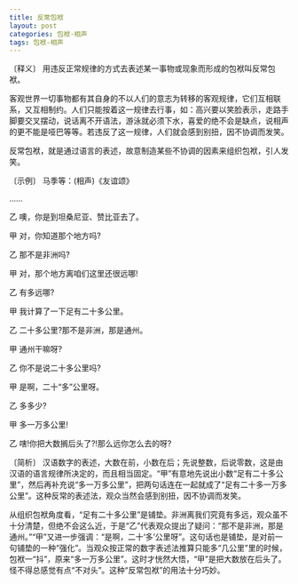 ```yaml
---
title: 反常包袱
layout: post
categories: 包袱-相声
tags: 包袱-相声
---
```


〔释义〕 用违反正常规律的方式去表述某一事物或现象而形成的包袱叫反常包袱。

客观世界一切事物都有其自身的不以人们的意志为转移的客观规律，它们互相联系，又互相制约。人们只能按着这一规律去行事，如：高兴要以笑脸表示，走路手脚要交叉摆动，说话离不开语法，游泳就必须下水，喜爱的绝不会是缺点，说相声的更不能是哑巴等等。若违反了这一规律，人们就会感到别扭，因不协调而发笑。

反常包袱，就是通过语言的表述，故意制造某些不协调的因素来组织包袱，引人发笑。

〔示例〕 马季等：(相声)《友谊颂》

……

乙 噢，你是到坦桑尼亚、赞比亚去了。

甲 对，你知道那个地方吗?

乙 那不是非洲吗?

甲 对，那个地方离咱们这里还很远哪!

乙 有多远哪?

甲 我计算了一下足有二十多公里。

乙 二十多公里?那不是非洲，那是通州。

甲 通州干嘛呀?

乙 你不是说二十多公里吗?

甲 是啊，二十“多”公里呀。

乙 多多少?

甲 多一万多公里!

乙 嗐!你把大数搁后头了?!那么远你怎么去的呀?

〔简析〕 汉语数字的表述，大数在前，小数在后；先说整数，后说零数，这是由汉语的语言规律所决定的，而且相当固定。“甲”有意地先说出小数“足有二十多公里”，然后再补充说“多一万多公里”，把两句话连在一起就成了“足有二十多一万多公里”。这种反常的表述法，观众当然会感到别扭，因不协调而发笑。

从组织包袱角度看，“足有二十多公里”是铺垫。非洲离我们究竟有多远，观众虽不十分清楚，但绝不会这么近，于是“乙”代表观众提出了疑问：“那不是非洲，那是通州。”“甲”又进一步强调：“是啊，二十‘多’公里呀”。这句话也是铺垫，是对前一句铺垫的一种“强化”。当观众按正常的数字表述法推算只能多“几公里”里的时候，包袱一“抖”，原来“多一万多公里”。这时才恍然大悟，“甲”是把大数放在后头了。怪不得总感觉有点“不对头”。这种“反常包袱”的用法十分巧妙。 